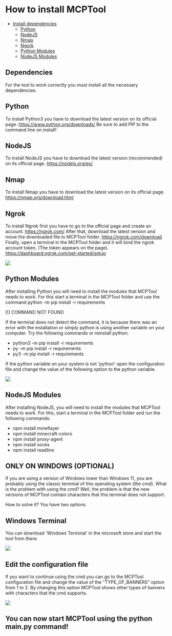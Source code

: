 # How to install MCPTool

- [Install dependencies](#dependencies)
  - [Python](#python)
  - [NodeJS](#nodejs)
  - [Nmap](#nmap)
  - [Ngork](#ngrok)
  - [Python Modules](#python-modules)
  - [NodeJS Modules](#nodejs-modules)


## Dependencies

For the tool to work correctly you must install all the necessary dependencies.

## Python

To install Python3 you have to download the latest version on its official page. https://www.python.org/downloads/
Be sure to add PIP to the command line on install!

## NodeJS

To install NodeJS you have to download the latest version (recommended) on its official page. https://nodejs.org/es/

## Nmap

To install Nmap you have to download the latest version on its official page. https://nmap.org/download.html

## Ngrok

To install Ngrok first you have to go to the official page and create an account. https://ngrok.com/
After that, download the latest version and move the downloaded file to MCPTool folder. https://ngrok.com/download 
Finally, open a terminal in the MCPTool folder and it will bind the ngrok account token. (The token appears on the page). https://dashboard.ngrok.com/get-started/setup

<img src="https://i.imgur.com/S9w22Vw.png">

## Python Modules

After installing Python you will need to install the modules that MCPTool needs to work. 
For this start a terminal in the MCPTool folder and use the command python -m pip install -r requirements

[!] COMMAND NOT FOUND

If the terminal does not detect the command, it is because there was an error with the installation or simply python is using another variable on your computer. 
Try the following commands or reinstall python:

- python3 -m pip install -r requirements
- py -m pip install -r requirements
- py3 -m pip install -r requirements

If the python variable on your system is not 'python' open the configuration file and change the value of the following option to the python variable.

<img src="https://i.imgur.com/aTbEvW4.png">

## NodeJS Modules

After installing NodeJS, you will need to install the modules that MCPTool needs to work.
For this, start a terminal in the MCPTool folder and run the following commands:

 - npm install mineflayer
 - npm install minecraft-colors
 - npm install proxy-agent
 - npm install socks
 - npm install readline

## ONLY ON WINDOWS (OPTIONAL)

If you are using a version of Windows lower than Windows 11, you are probably using the classic terminal of this operating system (the cmd).
What is the problem with using the cmd? Well, the problem is that the new versions of MCPTool contain characters that this terminal does not support.

How to solve it? You have two options

## Windows Terminal

You can download 'Windows Terminal' in the microsoft store and start the tool from there.

<img src="https://i.imgur.com/L6RLv2y.png">

## Edit the configuration file

If you want to continue using the cmd you can go to the MCPTool configuration file and change the value of the "TYPE_OF_BANNERS" option from 1 to 2. By changing this option MCPTool shows other types of banners with characters that the cmd supports.

<img src="https://i.imgur.com/AUjPj2W.png">

## You can now start MCPTool using the python main.py command!

